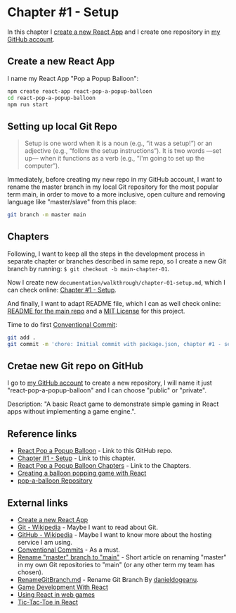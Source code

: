 # Chapter #1 - Setup

In this chapter I [create a new React App](https://legacy.reactjs.org/docs/create-a-new-react-app.html) and I create one repository in [my GitHub account](https://github.com/qbreis/).

## Create a new React App

I name my React App "Pop a Popup Balloon":

```bash
npm create react-app react-pop-a-popup-balloon
cd react-pop-a-popup-balloon
npm run start
```

## Setting up local Git Repo

>    Setup is one word when it is a noun (e.g., “it was a setup!”) or an adjective (e.g., “follow the setup instructions”). It is two words —set up— when it functions as a verb (e.g., “I'm going to set up the computer”).

Immediately, before creating my new repo in my GitHub account, I want to rename the master branch in my local Git repository for the most popular term main, in order to move to a more inclusive, open culture and removing language like "master/slave" from this place:

```bash
git branch -m master main
```

## Chapters

Following, I want to keep all the steps in the development process in separate chapter or branches described in same repo, so I create a new Git branch by running: `$ git checkout -b main-chapter-01`.

Now I create new `documentation/walkthrough/chapter-01-setup.md`, which I can check online: [Chapter #1 - Setup](https://github.com/qbreis/react-pop-a-popup-balloon/blob/main/documentation/walkthrough/chapter-01-setup.md).

And finally, I want to adapt README file, which I can as well check online: [README for the main repo](https://github.com/qbreis/react-pop-a-popup-balloon/blob/main/documentation/walkthrough/README.md) and a [MIT License](https://github.com/qbreis/react-pop-a-popup-balloon/blob/main/LICENSE) for this project.

Time to do first [Conventional Commit](https://www.conventionalcommits.org/en/v1.0.0/):

```bash
git add .
git commit -m 'chore: Initial commit with package.json, chapter #1 - setup, readme and license documentation-related files'
```

## Cretae new Git repo on GitHub

I go to [my GitHub account](https://github.com/qbreis/) to create a new repository, I will name it just "react-pop-a-popup-balloon" and I can choose "public" or "private".

Description: "A basic React game to demonstrate simple gaming in React apps without implementing a game engine.".    

## Reference links

- [React Pop a Popup Balloon](https://github.com/qbreis/react-pop-a-popup-balloon/) - Link to this GitHub repo.
- [Chapter #1 - Setup](https://github.com/qbreis/react-pop-a-popup-balloon/blob/main/documentation/walkthrough/chapter-01-setup.md) - Link to this chapter.
- [React Pop a Popup Balloon Chapters](https://github.com/qbreis/react-pop-a-popup-balloon/tree/main/documentation/walkthrough) - Link to the Chapters.
- [Creating a balloon popping game with React](https://blog.logrocket.com/using-react-web-games/#creating-balloon-popping-game-react)
- [pop-a-balloon Repository](https://github.com/c99rahul/pop-a-balloon)

## External links

- [Create a new React App](https://legacy.reactjs.org/docs/create-a-new-react-app.html)
- [Git - Wikipedia](https://en.wikipedia.org/wiki/Git) - Maybe I want to read about Git.
- [GitHub - Wikipedia](https://en.wikipedia.org/wiki/GitHub) - Maybe I want to know more about the hosting service I am using.
- [Conventional Commits](https://www.conventionalcommits.org/en/v1.0.0/) - As a must.
- [Rename "master" branch to "main"](https://www.git-tower.com/learn/git/faq/git-rename-master-to-main) - Short article on renaming "master" in my own Git repositories to "main" (or any other term my team has chosen).
- [RenameGitBranch.md](https://gist.github.com/danieldogeanu/739f88ea5312aaa23180e162e3ae89ab) - Rename Git Branch By [danieldogeanu](https://gist.github.com/danieldogeanu).
- [Game Development With React](https://reactresources.com/topics/game-development)
- [Using React in web games](https://blog.logrocket.com/using-react-web-games/)
- [Tic-Tac-Toe in React](https://kyleshevlin.com/tic-tac-toe/)